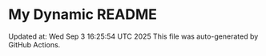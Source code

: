 # My Dynamic README
Updated at: Wed Sep  3 16:25:54 UTC 2025
This file was auto-generated by GitHub Actions.
